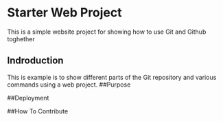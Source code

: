 # Starter Web Project

This is a simple website project for showing how to use Git and Github toghether

## Indroduction

This is example is to show different parts of the Git repository and various commands using a web project.
##Purpose

##Deployment

##How To Contribute